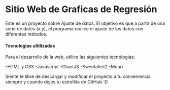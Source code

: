 # Sitio Web de Graficas de Regresión 
Este es un proyecto sobre Ajuste de datos. El objetivo es que a partir de una serie de datos (x,y), el programa realice el ajuste de los datos con diferentes métodos.


#### Tecnologias ultilizadas
Para el desarrollo de la web, utilice las siguientes tecnologias:

-HTML y CSS
-Javascript
-ChartJS
-Sweetalert2
-Muuri

Siente te libre de descargar y modificar el proyecto a tu conveniencia siempre y cuando dejes tu estrellita de GitHub :D
